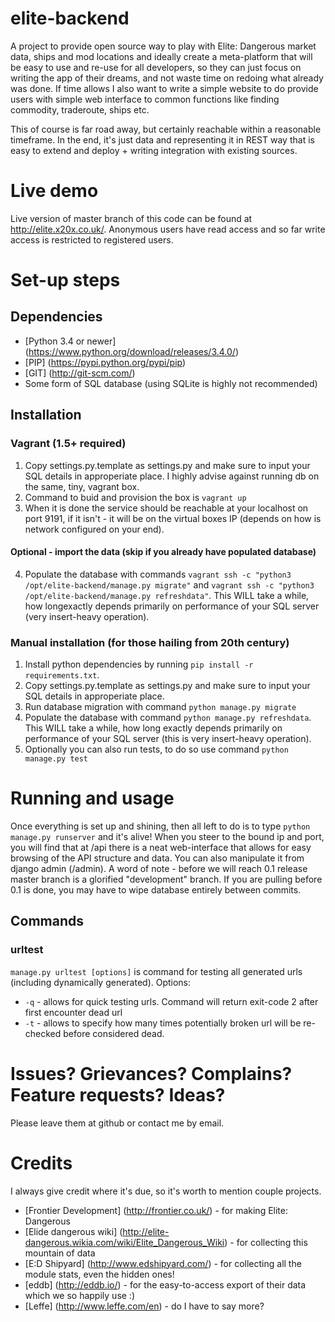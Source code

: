 # elite-backend
A project to provide open source way to play with Elite: Dangerous market data, ships and mod locations
and ideally create a meta-platform that will be easy to use and re-use for all developers, so they can
just focus on writing the app of their dreams, and not waste time on redoing what already was done.
If time allows I also want to write a simple website to do provide users with simple web interface to common functions
like finding commodity, traderoute, ships etc.

This of course is far road away, but certainly reachable within a reasonable timeframe. In the end, it's just data
and representing it in REST way that is easy to extend and deploy + writing integration with existing sources.

# Live demo
Live version of master branch of this code can be found at http://elite.x20x.co.uk/. Anonymous users have read access
and so far write access is restricted to registered users.

# Set-up steps

## Dependencies
* [Python 3.4 or newer] (https://www.python.org/download/releases/3.4.0/)
* [PIP] (https://pypi.python.org/pypi/pip)
* [GIT] (http://git-scm.com/)
* Some form of SQL database (using SQLite is highly not recommended)
    
## Installation

### Vagrant (1.5+ required)
1. Copy settings.py.template as settings.py and make sure to input your SQL details in approperiate place. I 
highly advise against running db on the same, tiny, vagrant box.
1. Command to buid and provision the box is `vagrant up`
2. When it is done the service should be reachable at your localhost on port 9191, if it isn't - it will be on
the virtual boxes IP (depends on how is network configured on your end).

#### Optional - import the data (skip if you already have populated database) 
4. Populate the database with commands  `vagrant ssh -c "python3 /opt/elite-backend/manage.py migrate"` and 
`vagrant ssh -c "python3 /opt/elite-backend/manage.py refreshdata"`. This WILL take a while, how longexactly depends 
primarily on performance of your SQL server (very insert-heavy operation).

### Manual installation (for those hailing from 20th century)

1. Install python dependencies by running `pip install -r requirements.txt`. 
2. Copy settings.py.template as settings.py and make sure to input your SQL details in approperiate place.
3. Run database migration with command `python manage.py migrate`
4. Populate the database with command `python manage.py refreshdata`. This WILL take a while, how long
exactly depends primarily on performance of your SQL server (this is very insert-heavy operation).
5. Optionally you can also run tests, to do so use command `python manage.py test`
    
# Running and usage

Once everything is set up and shining, then all left to do is to type `python manage.py runserver` and it's alive!
When you steer to the bound ip and port, you will find that at /api there is a neat web-interface that allows
for easy browsing of the API structure and data. You can also manipulate it from django admin (/admin).
A word of note - before we will reach 0.1 release master branch is a glorified "development" branch. If you are pulling
before 0.1 is done, you may have to wipe database entirely between commits.

## Commands

### urltest

`manage.py urltest [options]` is command for testing all generated urls (including dynamically generated). Options:

* `-q` - allows for quick testing urls. Command will return exit-code 2 after first encounter dead url
* `-t` - allows to specify how many times potentially broken url will be re-checked before considered dead.
    
# Issues? Grievances? Complains? Feature requests? Ideas? 
Please leave them at github or contact me by email.

# Credits
I always give credit where it's due, so it's worth to mention couple projects.
* [Frontier Development] (http://frontier.co.uk/) - for making Elite: Dangerous
* [Elide dangerous wiki] (http://elite-dangerous.wikia.com/wiki/Elite_Dangerous_Wiki) - for collecting this mountain
of data
* [E:D Shipyard] (http://www.edshipyard.com/) - for collecting all the module stats, even the hidden ones!
* [eddb] (http://eddb.io/) - for the easy-to-access export of their data which we so happily use :)
* [Leffe] (http://www.leffe.com/en) - do I have to say more?
